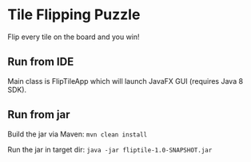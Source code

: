 # Tile Flipping Puzzle
Flip every tile on the board and you win!

## Run from IDE
Main class is FlipTileApp which will launch JavaFX GUI (requires Java 8 SDK).

## Run from jar
Build the jar via Maven: ``mvn clean install``

Run the jar in target dir: ``java -jar fliptile-1.0-SNAPSHOT.jar``
